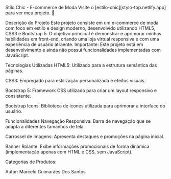 Stilo Chic - E-commerce de Moda
Visite o [estilo-chic][stylo-top.netlify.app] para ver meu projeto. 🔗

Descrição do Projeto
Este projeto consiste em um e-commerce de moda com foco em estilo e design moderno, desenvolvido utilizando HTML5, CSS3 e Bootstrap 5. O objetivo principal é demonstrar e aprimorar minhas habilidades em front-end, criando uma loja virtual responsiva e com uma experiência de usuário atraente. Importante: Este projeto está em desenvolvimento e ainda não possui funcionalidades implementadas com JavaScript.

Tecnologias Utilizadas
HTML5: Utilizado para a estrutura semântica das páginas.

CSS3: Empregado para estilização personalizada e efeitos visuais.

Bootstrap 5: Framework CSS utilizado para criar um layout responsivo e consistente.

Bootstrap Icons: Biblioteca de ícones utilizada para aprimorar a interface do usuário.

Funcionalidades
Navegação Responsiva: Barra de navegação que se adapta a diferentes tamanhos de tela.

Carrossel de Imagens: Apresenta destaques e promoções na página inicial.

Banner Rolante: Exibe informações promocionais de forma dinâmica (implementação apenas com HTML e CSS, sem JavaScript).

Categorias de Produtos:

Autor: Marcelo Guimarães Dos Santos
